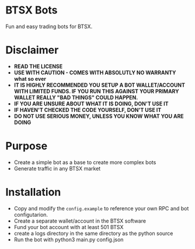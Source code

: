 # BTSX Bots

Fun and easy trading bots for BTSX.

# Disclaimer

* **READ THE LICENSE**
* **USE WITH CAUTION - COMES WITH ABSOLUTLY NO WARRANTY what so ever**
* **IT IS HIGHLY RECOMMENDED YOU SETUP A BOT WALLET/ACCOUNT WITH LIMITED FUNDS. IF YOU RUN THIS AGAINST YOUR PRIMARY WALLET REALLY "BAD THINGS" COULD HAPPEN.**
* **IF YOU ARE UNSURE ABOUT WHAT IT IS DOING, DON'T USE IT**
* **IF HAVEN'T CHECKED THE CODE YOURSELF, DON'T USE IT**
* **DO NOT USE SERIOUS MONEY, UNLESS YOU KNOW WHAT YOU ARE DOING**

# Purpose

* Create a simple bot as a base to create more complex bots 
* Generate traffic in any BTSX market

# Installation

* Copy and modify the `config.example` to reference your own RPC and bot configutarion.
* Create a separate wallet/account in the BTSX software
* Fund your bot account with at least 501 BTSX
* create a logs directory in the same directory as the python source
* Run the bot with
    python3 main.py config.json
